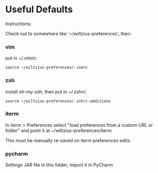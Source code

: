 # Useful Defaults

Instructions:

Check out to somewhere like '~/wiltzius-preferences', then:

### vim
put in ~/.vimrc:

`source ~/wiltzius-preferences/.vimrc`

### zsh
install oh-my-zsh, then put in ~/.zshrc:

`source ~/wiltzius-preferences/.zshrc-additions`

### iterm
In iterm > Preferences select "load preferences from a custom URL or folder" and point it at ~/wiltzius-preferences/iterm

This must be manually re-saved on iterm preferences edits.

### pycharm

Settings JAR file in this folder, import it in PyCharm
